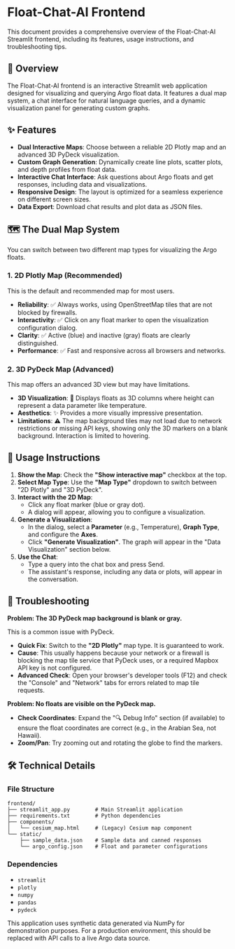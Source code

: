 # Float-Chat-AI Frontend

This document provides a comprehensive overview of the Float-Chat-AI Streamlit frontend, including its features, usage instructions, and troubleshooting tips.

## 📜 Overview

The Float-Chat-AI frontend is an interactive Streamlit web application designed for visualizing and querying Argo float data. It features a dual map system, a chat interface for natural language queries, and a dynamic visualization panel for generating custom graphs.

## ✨ Features

-   **Dual Interactive Maps**: Choose between a reliable 2D Plotly map and an advanced 3D PyDeck visualization.
-   **Custom Graph Generation**: Dynamically create line plots, scatter plots, and depth profiles from float data.
-   **Interactive Chat Interface**: Ask questions about Argo floats and get responses, including data and visualizations.
-   **Responsive Design**: The layout is optimized for a seamless experience on different screen sizes.
-   **Data Export**: Download chat results and plot data as JSON files.

## 🗺️ The Dual Map System

You can switch between two different map types for visualizing the Argo floats.

### 1. 2D Plotly Map (Recommended)

This is the default and recommended map for most users.

-   **Reliability**: ✅ Always works, using OpenStreetMap tiles that are not blocked by firewalls.
-   **Interactivity**: ✅ Click on any float marker to open the visualization configuration dialog.
-   **Clarity**: ✅ Active (blue) and inactive (gray) floats are clearly distinguished.
-   **Performance**: ✅ Fast and responsive across all browsers and networks.

### 2. 3D PyDeck Map (Advanced)

This map offers an advanced 3D view but may have limitations.

-   **3D Visualization**: 🧊 Displays floats as 3D columns where height can represent a data parameter like temperature.
-   **Aesthetics**: ✨ Provides a more visually impressive presentation.
-   **Limitations**: ⚠️ The map background tiles may not load due to network restrictions or missing API keys, showing only the 3D markers on a blank background. Interaction is limited to hovering.

## 🚀 Usage Instructions

1.  **Show the Map**: Check the **"Show interactive map"** checkbox at the top.
2.  **Select Map Type**: Use the **"Map Type"** dropdown to switch between "2D Plotly" and "3D PyDeck".
3.  **Interact with the 2D Map**:
    -   Click any float marker (blue or gray dot).
    -   A dialog will appear, allowing you to configure a visualization.
4.  **Generate a Visualization**:
    -   In the dialog, select a **Parameter** (e.g., Temperature), **Graph Type**, and configure the **Axes**.
    -   Click **"Generate Visualization"**. The graph will appear in the "Data Visualization" section below.
5.  **Use the Chat**:
    -   Type a query into the chat box and press Send.
    -   The assistant's response, including any data or plots, will appear in the conversation.

## 🔧 Troubleshooting

**Problem: The 3D PyDeck map background is blank or gray.**

This is a common issue with PyDeck.

-   **Quick Fix**: Switch to the **"2D Plotly"** map type. It is guaranteed to work.
-   **Cause**: This usually happens because your network or a firewall is blocking the map tile service that PyDeck uses, or a required Mapbox API key is not configured.
-   **Advanced Check**: Open your browser's developer tools (F12) and check the "Console" and "Network" tabs for errors related to map tile requests.

**Problem: No floats are visible on the PyDeck map.**

-   **Check Coordinates**: Expand the "🔍 Debug Info" section (if available) to ensure the float coordinates are correct (e.g., in the Arabian Sea, not Hawaii).
-   **Zoom/Pan**: Try zooming out and rotating the globe to find the markers.

## 🛠️ Technical Details

### File Structure

```
frontend/
├── streamlit_app.py        # Main Streamlit application
├── requirements.txt        # Python dependencies
├── components/
│   └── cesium_map.html     # (Legacy) Cesium map component
└── static/
    ├── sample_data.json    # Sample data and canned responses
    └── argo_config.json    # Float and parameter configurations
```

### Dependencies

-   `streamlit`
-   `plotly`
-   `numpy`
-   `pandas`
-   `pydeck`

This application uses synthetic data generated via NumPy for demonstration purposes. For a production environment, this should be replaced with API calls to a live Argo data source.
